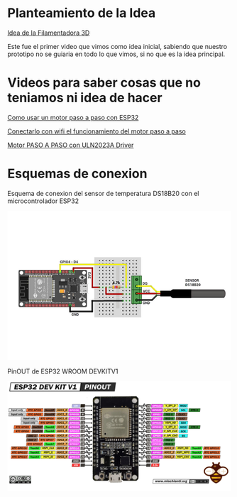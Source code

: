 # Planteamiento de la Idea 

[Idea de la Filamentadora 3D](https://youtu.be/36BITwMVMGE?si=6mY6h9IGPmX1kqub)

Este fue el primer video que vimos como idea inicial, sabiendo que nuestro prototipo no se guiaria en todo lo que vimos, si no que es la idea principal.

# Videos para saber cosas que no teniamos ni idea de hacer 

[Como usar un motor paso a paso con ESP32](https://www.youtube.com/watch?v=MP3kUJ6SFCQ)

[Conectarlo con wifi el funcionamiento del motor paso a paso](https://www.youtube.com/watch?v=ysoVaclMy9Y)

[Motor PASO A PASO con ULN2023A Driver](https://www.youtube.com/watch?v=wLdFx4Kgc4M)

# Esquemas de conexion

Esquema de conexion del sensor de temperatura DS18B20 con el microcontrolador ESP32

![alt text](https://github.com/tobermudezl/ProyectoFilamentadora3D/blob/main/6.%20Referencias/esquematica.jpg)

PinOUT de ESP32 WROOM DEVKITV1

![esp32](https://github.com/tobermudezl/ProyectoFilamentadora3D/blob/main/6.%20Referencias/ESP32-DOIT-DEV-KIT-v1-pinout-mischianti.png)


